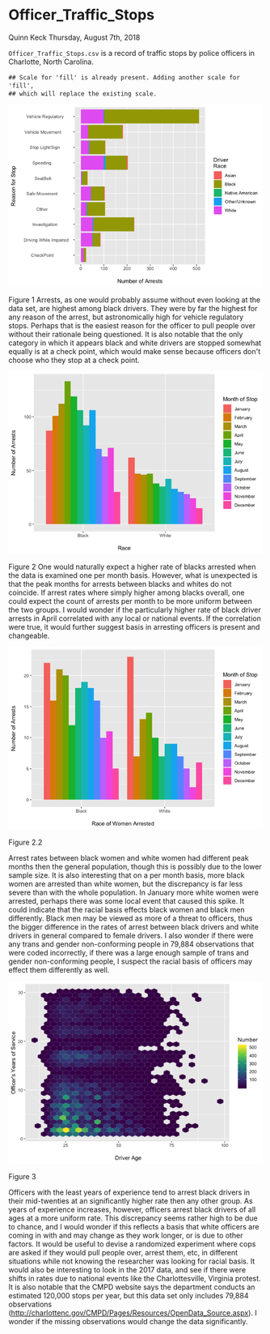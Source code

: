 Officer\_Traffic\_Stops
================
Quinn Keck
Thursday, August 7th, 2018

`Officer_Traffic_Stops.csv` is a record of traffic stops by police officers in Charlotte, North Carolina.

    ## Scale for 'fill' is already present. Adding another scale for 'fill',
    ## which will replace the existing scale.

![](officer_traffic_stops_files/figure-markdown_github/unnamed-chunk-3-1.png)

Figure 1 Arrests, as one would probably assume without even looking at the data set, are highest among black drivers. They were by far the highest for any reason of the arrest, but astronomically high for vehicle regulatory stops. Perhaps that is the easiest reason for the officer to pull people over without their rationale being questioned. It is also notable that the only category in which it appears black and white drivers are stopped somewhat equally is at a check point, which would make sense because officers don't choose who they stop at a check point.

![](officer_traffic_stops_files/figure-markdown_github/unnamed-chunk-4-1.png)

Figure 2 One would naturally expect a higher rate of blacks arrested when the data is examined one per month basis. However, what is unexpected is that the peak months for arrests between blacks and whites do not coincide. If arrest rates where simply higher among blacks overall, one could expect the count of arrests per month to be more uniform between the two groups. I would wonder if the particularly higher rate of black driver arrests in April correlated with any local or national events. If the correlation were true, it would further suggest basis in arresting officers is present and changeable.

![](officer_traffic_stops_files/figure-markdown_github/unnamed-chunk-5-1.png)

Figure 2.2

Arrest rates between black women and white women had different peak months then the general population, though this is possibly due to the lower sample size. It is also interesting that on a per month basis, more black women are arrested than white women, but the discrepancy is far less severe than with the whole population. In January more white women were arrested, perhaps there was some local event that caused this spike. It could indicate that the racial basis effects black women and black men differently. Black men may be viewed as more of a threat to officers, thus the bigger difference in the rates of arrest between black drivers and white drivers in general compared to female drivers. I also wonder if there were any trans and gender non-conforming people in 79,884 observations that were coded incorrectly, if there was a large enough sample of trans and gender non-conforming people, I suspect the racial basis of officers may effect them differently as well.

![](officer_traffic_stops_files/figure-markdown_github/unnamed-chunk-6-1.png)

Figure 3

Officers with the least years of experience tend to arrest black drivers in their mid-twenties at an significantly higher rate then any other group. As years of experience increases, however, officers arrest black drivers of all ages at a more uniform rate. This discrepancy seems rather high to be due to chance, and I would wonder if this reflects a basis that white officers are coming in with and may change as they work longer, or is due to other factors. It would be useful to devise a randomized experiment where cops are asked if they would pull people over, arrest them, etc, in different situations while not knowing the researcher was looking for racial basis. It would also be interesting to look in the 2017 data, and see if there were shifts in rates due to national events like the Charlottesville, Virginia protest. It is also notable that the CMPD website says the department conducts an estimated 120,000 stops per year, but this data set only includes 79,884 observations (<http://charlottenc.gov/CMPD/Pages/Resources/OpenData_Source.aspx>). I wonder if the missing observations would change the data significantly.
